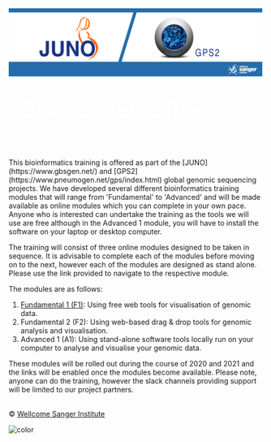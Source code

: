 <!-- coverpage.md -->
<div class="col-sm-2" style="width: 500px; margin-left: auto; margin-right: auto;">
   <img src="/img/training_banner.png"></img>

<h1 style="text-align:center"><span style="color:white; font-size:1.4em">Bioinformatics Training</span></h1>

<h2 style="text-align:center"><span style="color:white; font-size:1em">Training overview</h2></span></h1>

<p style="text-align:left">
This bioinformatics training is offered as part of the [JUNO](https://www.gbsgen.net/) and [GPS2](https://www.pneumogen.net/gps/index.html) global genomic sequencing projects. We have developed several different bioinformatics training modules that will range from 'Fundamental' to 'Advanced' and will be made available as online modules which you can complete in your own pace. Anyone who is interested can undertake the training as the tools we will use are free although in the Advanced 1 module, you will have to install the software on your laptop or desktop computer.
 
The training will consist of  three online modules designed to be taken in sequence. It is advisable to complete each of the modules before moving on to the next, however each of the modules are designed as stand alone. Please use the link provided to navigate to the respective module.

The modules are as follows:
1. 	[Fundamental 1 (F1)](/F1/#): Using free web tools for visualisation of genomic data. 
2. 	Fundamental 2 (F2): Using web-based drag & drop tools for genomic analysis and visualisation. 
3. 	Advanced 1 (A1): Using stand-alone software tools locally run on your computer to analyse and visualise your genomic data.

These modules will be rolled out during the course of 2020 and 2021 and the links will be enabled once the modules become available. Please note, anyone can do the training, however the slack channels providing support will be limited to our project partners.
</p>

</br>&copy; [Wellcome Sanger Institute](https://www.sanger.ac.uk/)


<!-- background color -->
![color](#99c4e9d1)

